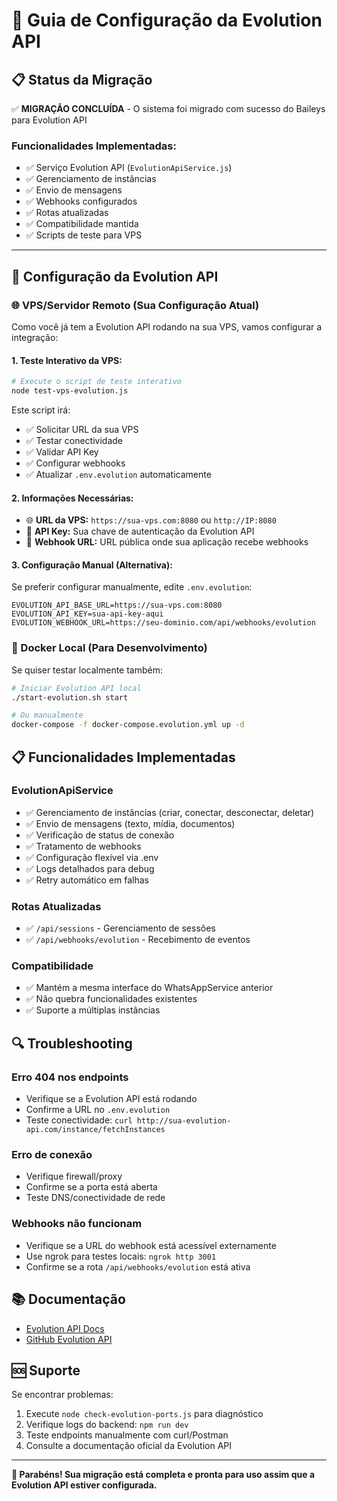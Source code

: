 # 🚀 Guia de Configuração da Evolution API

## 📋 Status da Migração

✅ **MIGRAÇÃO CONCLUÍDA** - O sistema foi migrado com sucesso do Baileys para Evolution API

### Funcionalidades Implementadas:
- ✅ Serviço Evolution API (`EvolutionApiService.js`)
- ✅ Gerenciamento de instâncias
- ✅ Envio de mensagens
- ✅ Webhooks configurados
- ✅ Rotas atualizadas
- ✅ Compatibilidade mantida
- ✅ Scripts de teste para VPS

---

## 🚀 Configuração da Evolution API

### 🌐 VPS/Servidor Remoto (Sua Configuração Atual)

Como você já tem a Evolution API rodando na sua VPS, vamos configurar a integração:

#### 1. **Teste Interativo da VPS:**
```bash
# Execute o script de teste interativo
node test-vps-evolution.js
```

Este script irá:
- ✅ Solicitar URL da sua VPS
- ✅ Testar conectividade
- ✅ Validar API Key
- ✅ Configurar webhooks
- ✅ Atualizar `.env.evolution` automaticamente

#### 2. **Informações Necessárias:**
- 🌐 **URL da VPS:** `https://sua-vps.com:8080` ou `http://IP:8080`
- 🔑 **API Key:** Sua chave de autenticação da Evolution API
- 🔗 **Webhook URL:** URL pública onde sua aplicação recebe webhooks

#### 3. **Configuração Manual (Alternativa):**
Se preferir configurar manualmente, edite `.env.evolution`:
```env
EVOLUTION_API_BASE_URL=https://sua-vps.com:8080
EVOLUTION_API_KEY=sua-api-key-aqui
EVOLUTION_WEBHOOK_URL=https://seu-dominio.com/api/webhooks/evolution
```

### 🐳 Docker Local (Para Desenvolvimento)

Se quiser testar localmente também:

```bash
# Iniciar Evolution API local
./start-evolution.sh start

# Ou manualmente
docker-compose -f docker-compose.evolution.yml up -d
```

## 📋 Funcionalidades Implementadas

### EvolutionApiService
- ✅ Gerenciamento de instâncias (criar, conectar, desconectar, deletar)
- ✅ Envio de mensagens (texto, mídia, documentos)
- ✅ Verificação de status de conexão
- ✅ Tratamento de webhooks
- ✅ Configuração flexível via .env
- ✅ Logs detalhados para debug
- ✅ Retry automático em falhas

### Rotas Atualizadas
- ✅ `/api/sessions` - Gerenciamento de sessões
- ✅ `/api/webhooks/evolution` - Recebimento de eventos

### Compatibilidade
- ✅ Mantém a mesma interface do WhatsAppService anterior
- ✅ Não quebra funcionalidades existentes
- ✅ Suporte a múltiplas instâncias

## 🔍 Troubleshooting

### Erro 404 nos endpoints
- Verifique se a Evolution API está rodando
- Confirme a URL no `.env.evolution`
- Teste conectividade: `curl http://sua-evolution-api.com/instance/fetchInstances`

### Erro de conexão
- Verifique firewall/proxy
- Confirme se a porta está aberta
- Teste DNS/conectividade de rede

### Webhooks não funcionam
- Verifique se a URL do webhook está acessível externamente
- Use ngrok para testes locais: `ngrok http 3001`
- Confirme se a rota `/api/webhooks/evolution` está ativa

## 📚 Documentação

- [Evolution API Docs](https://doc.evolution-api.com/)
- [GitHub Evolution API](https://github.com/EvolutionAPI/evolution-api)

## 🆘 Suporte

Se encontrar problemas:

1. Execute `node check-evolution-ports.js` para diagnóstico
2. Verifique logs do backend: `npm run dev`
3. Teste endpoints manualmente com curl/Postman
4. Consulte a documentação oficial da Evolution API

---

**🎉 Parabéns! Sua migração está completa e pronta para uso assim que a Evolution API estiver configurada.**
